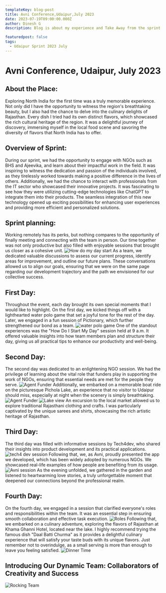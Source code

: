 ```yaml
---
templateKey: blog-post
title: Avni Conference,Udaipur,July 2023
date: 2023-07-19T09:00:00.000Z
author: Dinesh G
description: Blog is about my experience and Take Away from the sprint

featuredpost: false
tags:
  - Udaipur Sprint 2023 July
---
```


# Avni Conference, Udaipur, July 2023
## About the Place:
Exploring North India for the first time was a truly memorable experience. Not only did I have the opportunity to witness the region's breathtaking beauty, but I also had the chance to delve into the culinary delights of Rajasthan. Every dish I tried had its own distinct flavors, which showcased the rich cultural heritage of the region. It was a delightful journey of discovery, immersing myself in the local food scene and savoring the diversity of flavors that North India has to offer.
## Overview of Sprint:
During our sprint, we had the opportunity to engage with NGOs such as BHS and Ajeevika, and learn about their impactful work in the field. It was inspiring to witness the dedication and passion of the individuals involved, as they tirelessly worked towards making a positive difference in the lives of others.
Additionally, we had the chance to interact with professionals from the IT sector who showcased their innovative projects. It was fascinating to see how they were utilizing cutting-edge technologies like ChatGPT to integrate them into their products. The seamless integration of this new technology opened up exciting possibilities for enhancing user experiences and providing more efficient and personalized solutions.
## Sprint planning:
Working remotely has its perks, but nothing compares to the opportunity of finally meeting and connecting with the team in person. Our time together was not only productive but also filled with enjoyable sessions that brought us closer as a cohesive unit.
![How do my day start](/img/2023-07-18-avni-sprint-udaipur-blog-by-dinesh/dicussion.jpeg)
As a team, we dedicated valuable discussions to assess our current progress, identify areas for improvement, and outline our future plans. These conversations allowed us to align our goals, ensuring that we were on the same page regarding our development trajectory and the path we envisioned for our collective success.
## First Day:
Throughout the event, each day brought its own special moments that I would like to highlight. On the first day, we kicked things off with a lighthearted water polo game that set a joyful tone for the rest of the day. Later, we engaged in a fun session of Pictionary, which further strengthened our bond as a team.
![water polo game](/img/2023-07-18-avni-sprint-udaipur-blog-by-dinesh/Game.jpeg)
One of the standout experiences was the "How Do I Start My Day" session held at 9 a.m. It offered valuable insights into how team members plan and structure their day, giving us all practical tips to enhance our productivity and well-being.
## Second Day:
The second day was dedicated to an enlightening NGO session. We had the privilege of learning about the vital role that funders play in supporting the work of NGOs, ensuring that essential needs are met for the people they serve.
![Agent Funder](/img/2023-07-18-avni-sprint-udaipur-blog-by-dinesh/Agent.jpeg)
Additionally, we embarked on a memorable boat ride on the picturesque Pichola Lake, an experience that no visitor to Udaipur should miss, especially at night when the scenery is simply breathtaking.
![Agent Funder](/img/2023-07-18-avni-sprint-udaipur-blog-by-dinesh/Breathe.jpeg)
![Lake view](/img/2023-07-18-avni-sprint-udaipur-blog-by-dinesh/View.jpeg)
An excursion to the local market allowed us to explore traditional Rajasthani clothing and crafts. I was particularly captivated by the unique sarees and shirts, showcasing the rich artistic heritage of Rajasthan.
## Third Day:
The third day was filled with informative sessions by Tech4dev, who shared their insights into product development and its practical applications.
![tech4 dev session](/img/2023-07-18-avni-sprint-udaipur-blog-by-dinesh/Tech.jpeg)
Following that, we, as Avni, proudly presented the app we developed, which has been widely adopted by numerous NGOs. We showcased real-life examples of how people are benefiting from its usage.
![Avni session](/img/2023-07-18-avni-sprint-udaipur-blog-by-dinesh/Avni.jpg)
As the evening unfolded, we gathered in the garden and listened to heartwarming love stories, a truly unforgettable moment that deepened our connections beyond the professional realm.
## Fourth Day:
On the fourth day, we engaged in a session that clarified everyone's roles and responsibilities within the team. It was an essential step in ensuring smooth collaboration and effective task execution.
![Roles](/img/2023-07-18-avni-sprint-udaipur-blog-by-dinesh/QA.jpg)
Following that, we embarked on a culinary adventure, exploring the flavors of Rajasthan at Khama Ghanni Hotel, located near the lake. I highly recommend trying the famous dish "Daal Batti Churma" as it provides a delightful culinary experience that will satisfy your taste buds with its unique flavors. Just remember not to overindulge, as a small serving is more than enough to leave you feeling satisfied.
![Dinner Time](/img/2023-07-18-avni-sprint-udaipur-blog-by-dinesh/Dinner.jpeg)
## Introducing Our Dynamic Team: Collaborators of Creativity and Success
![Rocking Team](/img/2023-07-18-avni-sprint-udaipur-blog-by-dinesh/Team.jpg)
